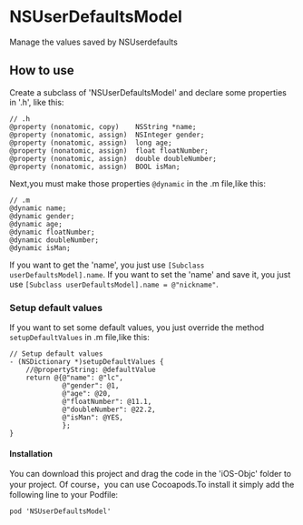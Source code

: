 # NSUserDefaultsModel
 Manage the values saved by NSUserdefaults

## How to use

Create a subclass of 'NSUserDefaultsModel' and declare some properties in '.h', like this:
```
// .h
@property (nonatomic, copy)    NSString *name;
@property (nonatomic, assign)  NSInteger gender;
@property (nonatomic, assign)  long age;
@property (nonatomic, assign)  float floatNumber;
@property (nonatomic, assign)  double doubleNumber;
@property (nonatomic, assign)  BOOL isMan;
```
Next,you must make those properties `@dynamic` in the .m file,like this:
```
// .m
@dynamic name;
@dynamic gender;
@dynamic age;
@dynamic floatNumber;
@dynamic doubleNumber;
@dynamic isMan;
```
If you want to get the 'name', you just use `[Subclass userDefaultsModel].name`.
If you want to set the 'name' and save it, you just use `[Subclass userDefaultsModel].name = @"nickname"`.

### Setup default values
If you want to set some default values, you just override the method `setupDefaultValues` in .m file,like this:
```
// Setup default values
- (NSDictionary *)setupDefaultValues {
    //@propertyString: @defaultValue
    return @{@"name": @"lc",
             @"gender": @1,
             @"age": @20,
             @"floatNumber": @11.1,
             @"doubleNumber": @22.2,
             @"isMan": @YES,
             };
}
```
#### Installation
You can download this project and drag the code in the 'iOS-Objc' folder to your project.
Of course，you can use Cocoapods.To install it simply add the following line to your Podfile:
```
pod 'NSUserDefaultsModel'
```

